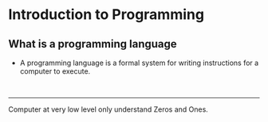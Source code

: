 # Introduction to Programming

## What is a programming language

- A programming language is a formal system for writing instructions for a computer to execute.

<br>
<hr>
Computer at very low level only understand Zeros and Ones.
